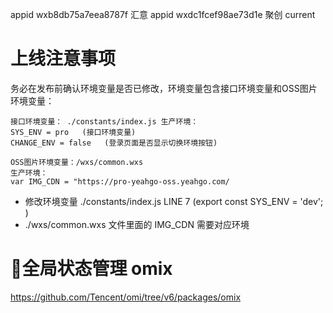 appid wxb8db75a7eea8787f  汇意
appid wxdc1fcef98ae73d1e  聚创  current

# 上线注意事项
务必在发布前确认环境变量是否已修改，环境变量包含接口环境变量和OSS图片环境变量：

```
接口环境变量： ./constants/index.js 生产环境：
SYS_ENV = pro   (接口环境变量)
CHANGE_ENV = false   (登录页面是否显示切换环境按钮)

OSS图片环境变量：/wxs/common.wxs
生产环境：
var IMG_CDN = "https://pro-yeahgo-oss.yeahgo.com/
```

* 修改环境变量 ./constants/index.js LINE 7  (export const SYS_ENV = 'dev'; )
* ./wxs/common.wxs 文件里面的 IMG_CDN 需要对应环境

# 全局状态管理 omix

https://github.com/Tencent/omi/tree/v6/packages/omix

